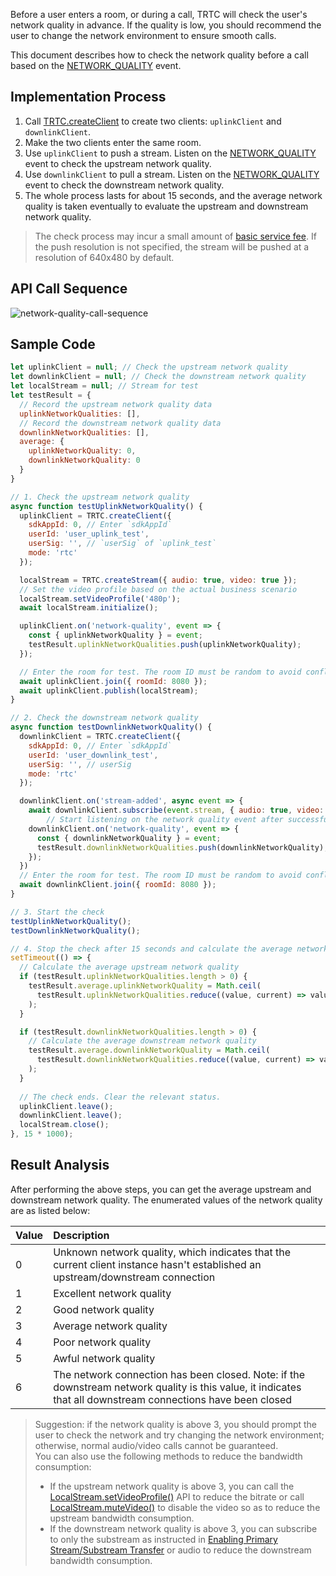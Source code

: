 Before a user enters a room, or during a call, TRTC will check the user's network quality in advance. If the quality is low, you should recommend the user to change the network environment to ensure smooth calls.

This document describes how to check the network quality before a call based on the [NETWORK_QUALITY](https://web.sdk.qcloud.com/trtc/webrtc/doc/en/module-ClientEvent.html#.NETWORK_QUALITY) event.

## Implementation Process

1. Call [TRTC.createClient](https://web.sdk.qcloud.com/trtc/webrtc/doc/en/TRTC.html#.createClient) to create two clients: `uplinkClient` and `downlinkClient`.
2. Make the two clients enter the same room.
3. Use `uplinkClient` to push a stream. Listen on the [NETWORK_QUALITY](https://web.sdk.qcloud.com/trtc/webrtc/doc/en/module-ClientEvent.html#.NETWORK_QUALITY) event to check the upstream network quality.
4. Use `downlinkClient` to pull a stream. Listen on the [NETWORK_QUALITY](https://web.sdk.qcloud.com/trtc/webrtc/doc/en/module-ClientEvent.html#.NETWORK_QUALITY) event to check the downstream network quality.
5. The whole process lasts for about 15 seconds, and the average network quality is taken eventually to evaluate the upstream and downstream network quality.

> The check process may incur a small amount of [basic service fee](https://cloud.tencent.com/document/product/647/17157#.E5.9F.BA.E7.A1.80.E6.9C.8D.E5.8A.A1). If the push resolution is not specified, the stream will be pushed at a resolution of 640x480 by default.

## API Call Sequence

![network-quality-call-sequence](./assets/network-quality-call-sequence.png)

## Sample Code

```js
let uplinkClient = null; // Check the upstream network quality
let downlinkClient = null; // Check the downstream network quality
let localStream = null; // Stream for test
let testResult = {
  // Record the upstream network quality data
  uplinkNetworkQualities: [],
  // Record the downstream network quality data
  downlinkNetworkQualities: [],
  average: {
    uplinkNetworkQuality: 0,
    downlinkNetworkQuality: 0
  }
}

// 1. Check the upstream network quality
async function testUplinkNetworkQuality() {
  uplinkClient = TRTC.createClient({
    sdkAppId: 0, // Enter `sdkAppId`
    userId: 'user_uplink_test',
    userSig: '', // `userSig` of `uplink_test`
    mode: 'rtc'
  });

  localStream = TRTC.createStream({ audio: true, video: true });
  // Set the video profile based on the actual business scenario
  localStream.setVideoProfile('480p'); 
  await localStream.initialize();

  uplinkClient.on('network-quality', event => {
    const { uplinkNetworkQuality } = event;
    testResult.uplinkNetworkQualities.push(uplinkNetworkQuality);
  });

  // Enter the room for test. The room ID must be random to avoid conflicts
  await uplinkClient.join({ roomId: 8080 }); 
  await uplinkClient.publish(localStream);
}

// 2. Check the downstream network quality
async function testDownlinkNetworkQuality() {
  downlinkClient = TRTC.createClient({
    sdkAppId: 0, // Enter `sdkAppId`
    userId: 'user_downlink_test',
    userSig: '', // userSig
    mode: 'rtc'
  });

  downlinkClient.on('stream-added', async event => {
    await downlinkClient.subscribe(event.stream, { audio: true, video: true });
		// Start listening on the network quality event after successful subscription
    downlinkClient.on('network-quality', event => {
      const { downlinkNetworkQuality } = event;
      testResult.downlinkNetworkQualities.push(downlinkNetworkQuality);
    });
  })
  // Enter the room for test. The room ID must be random to avoid conflicts
  await downlinkClient.join({ roomId: 8080 });
}

// 3. Start the check
testUplinkNetworkQuality();
testDownlinkNetworkQuality();

// 4. Stop the check after 15 seconds and calculate the average network quality
setTimeout(() => {
  // Calculate the average upstream network quality
  if (testResult.uplinkNetworkQualities.length > 0) {
    testResult.average.uplinkNetworkQuality = Math.ceil(
      testResult.uplinkNetworkQualities.reduce((value, current) => value + current, 0) / testResult.uplinkNetworkQualities.length
    );
  }

  if (testResult.downlinkNetworkQualities.length > 0) {
    // Calculate the average downstream network quality
    testResult.average.downlinkNetworkQuality = Math.ceil(
      testResult.downlinkNetworkQualities.reduce((value, current) => value + current, 0) / testResult.downlinkNetworkQualities.length
    );
  }
    
  // The check ends. Clear the relevant status.
  uplinkClient.leave();
  downlinkClient.leave();
  localStream.close();
}, 15 * 1000);
```

## Result Analysis

After performing the above steps, you can get the average upstream and downstream network quality. The enumerated values of the network quality are as listed below:

| Value | Description                                                         |
| :--- | :----------------------------------------------------------- |
| 0    | Unknown network quality, which indicates that the current client instance hasn't established an upstream/downstream connection    |
| 1    | Excellent network quality                                                 |
| 2    | Good network quality                                                 |
| 3    | Average network quality                                                 |
| 4    | Poor network quality                                                   |
| 5    | Awful network quality                                                 |
| 6    | The network connection has been closed. Note: if the downstream network quality is this value, it indicates that all downstream connections have been closed |

> Suggestion: if the network quality is above 3, you should prompt the user to check the network and try changing the network environment; otherwise, normal audio/video calls cannot be guaranteed. <br>You can also use the following methods to reduce the bandwidth consumption:
> - If the upstream network quality is above 3, you can call the [LocalStream.setVideoProfile()](https://web.sdk.qcloud.com/trtc/webrtc/doc/en/LocalStream.html#setVideoProfile) API to reduce the bitrate or call [LocalStream.muteVideo()](https://web.sdk.qcloud.com/trtc/webrtc/doc/en/LocalStream.html#muteVideo) to disable the video so as to reduce the upstream bandwidth consumption.
> - If the downstream network quality is above 3, you can subscribe to only the substream as instructed in [Enabling Primary Stream/Substream Transfer](https://web.sdk.qcloud.com/trtc/webrtc/doc/en/tutorial-27-advanced-small-stream.html) or audio to reduce the downstream bandwidth consumption.

